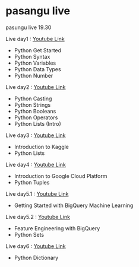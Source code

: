 # pasangu live
pasungu live 19.30

Live day1 : [Youtube Link]( https://youtu.be/WiS85FqX1og)
* Python Get Started
* Python Syntax
* Python Variables
* Python Data Types
* Python Number

Live day2 :  [Youtube Link](https://youtu.be/h9Ct_k-Y__0)
* Python Casting
* Python Strings
* Python Booleans
* Python Operators
* Python Lists (Intro)

Live day3 :  [Youtube Link](https://youtu.be/G_jOYfC7hh4)
* Introduction to Kaggle
* Python Lists

Live day4 :  [Youtube Link](https://youtu.be/VmNdd5M-HM8)
* Introduction to Google Cloud Platform
* Python Tuples

Live day5.1 :  [Youtube Link](https://youtu.be/7ra-nvQ9EtI)
* Getting Started with BigQuery Machine Learning

Live day5.2 :  [Youtube Link](https://youtu.be/AJ38VkJaD_I)
* Feature Engineering with BigQuery
* Python Sets

Live day6 :  [Youtube Link](https://youtu.be/uMHjp7u_t1k)
* Python Dictionary

